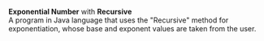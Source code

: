 <b>Exponential Number</b> with <b>Recursive</b> <br>
A program in Java language that uses the "Recursive" method for exponentiation, whose base and exponent values are taken from the user.
